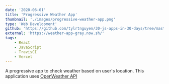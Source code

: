 ```yaml
---
date: '2020-06-01'
title: 'Progressive Weather App'
thumbnail: './images/progressive-weather-app.png'
type: 'Web Development'
github: 'https://github.com/tylrtnguyen/30-js-apps-in-30-days/tree/master/weather-app'
external: 'https://weather-app-gray.now.sh/'
tags:
    - React
    - JavaScript
    - TravisCI
    - Vercel
---
```


A progressive app to check weather based on user's location. This application uses [OpenWeather API](https://openweathermap.org/api)
